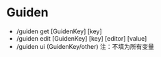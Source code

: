 # Guiden

+ /guiden get [GuidenKey] [key]
+ /guiden edit [GuidenKey] [key] [editor] [value]
+ /guiden ui (GuidenKey/other) 注：不填为所有变量